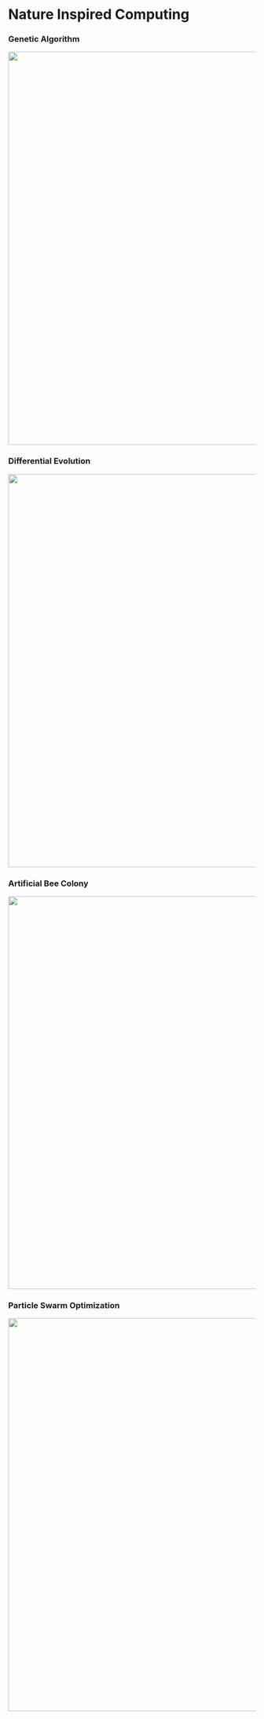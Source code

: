 # Nature Inspired Computing

### Genetic Algorithm
<img src="https://i.imgur.com/x3UIdrs.png" width=800 >

### Differential Evolution
<img src="https://i.imgur.com/jg746pE.png" width=800 >

### Artificial Bee Colony
<img src="https://i.imgur.com/e1Nyxc4.png" width=800 >

### Particle Swarm Optimization
<img src="https://i.imgur.com/SLFZvIs.png" width=800 >
